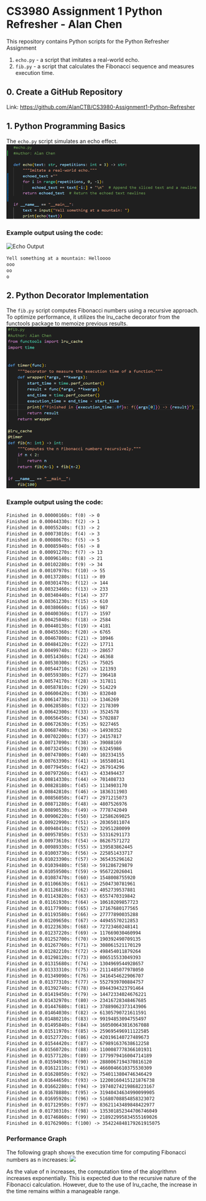 # CS3980 Assignment 1 Python Refresher - Alan Chen

This repository contains Python scripts for the Python Refresher Assignment
1. `echo.py` - a script that imitates a real-world echo.
2. `fib.py` - a script that calculates the Fibonacci sequence and measures execution time.
## 0. Create a GitHub Repository
Link: https://github.com/AlanCTB/CS3980-Assignment1-Python-Refresher
## 1. Python Programming Basics
The `echo.py` script simulates an echo effect.
![Echo Code](EchoPNG.png)
### Example output using the code:
![Echo Output](EchoOut.png)
```
Yell something at a mountain: Helloooo
ooo
oo
o
```

## 2. Python Decorator Implementation
The `fib.py` script computes Fibonacci numbers using a recursive approach. To optimize performance, it utilizes the lru_cache decorator from the functools package to memoize previous results.
![Fib Code](FibPNG.png)
### Example output using the code:
```
Finished in 0.00000160s: f(0) -> 0
Finished in 0.00044330s: f(2) -> 1
Finished in 0.00055240s: f(3) -> 2
Finished in 0.00073010s: f(4) -> 3
Finished in 0.00080670s: f(5) -> 5
Finished in 0.00085940s: f(6) -> 8
Finished in 0.00091270s: f(7) -> 13
Finished in 0.00096140s: f(8) -> 21
Finished in 0.00102280s: f(9) -> 34
Finished in 0.00107970s: f(10) -> 55
Finished in 0.00137280s: f(11) -> 89
Finished in 0.00301470s: f(12) -> 144
Finished in 0.00323460s: f(13) -> 233
Finished in 0.00340440s: f(14) -> 377
Finished in 0.00361230s: f(15) -> 610
Finished in 0.00380660s: f(16) -> 987
Finished in 0.00400360s: f(17) -> 1597
Finished in 0.00425040s: f(18) -> 2584
Finished in 0.00440130s: f(19) -> 4181
Finished in 0.00455360s: f(20) -> 6765
Finished in 0.00467800s: f(21) -> 10946
Finished in 0.00484120s: f(22) -> 17711
Finished in 0.00499740s: f(23) -> 28657
Finished in 0.00514360s: f(24) -> 46368
Finished in 0.00530300s: f(25) -> 75025
Finished in 0.00544710s: f(26) -> 121393
Finished in 0.00559380s: f(27) -> 196418
Finished in 0.00574170s: f(28) -> 317811
Finished in 0.00587810s: f(29) -> 514229
Finished in 0.00600420s: f(30) -> 832040
Finished in 0.00614730s: f(31) -> 1346269
Finished in 0.00628580s: f(32) -> 2178309
Finished in 0.00642300s: f(33) -> 3524578
Finished in 0.00656450s: f(34) -> 5702887
Finished in 0.00672630s: f(35) -> 9227465
Finished in 0.00687400s: f(36) -> 14930352
Finished in 0.00702200s: f(37) -> 24157817
Finished in 0.00717090s: f(38) -> 39088169
Finished in 0.00732450s: f(39) -> 63245986
Finished in 0.00747800s: f(40) -> 102334155
Finished in 0.00763390s: f(41) -> 165580141
Finished in 0.00779450s: f(42) -> 267914296
Finished in 0.00797260s: f(43) -> 433494437
Finished in 0.00814330s: f(44) -> 701408733
Finished in 0.00828180s: f(45) -> 1134903170
Finished in 0.00842810s: f(46) -> 1836311903
Finished in 0.00856050s: f(47) -> 2971215073
Finished in 0.00871280s: f(48) -> 4807526976
Finished in 0.00890530s: f(49) -> 7778742049
Finished in 0.00906220s: f(50) -> 12586269025
Finished in 0.00922990s: f(51) -> 20365011074
Finished in 0.00940410s: f(52) -> 32951280099
Finished in 0.00957850s: f(53) -> 53316291173
Finished in 0.00973610s: f(54) -> 86267571272
Finished in 0.00989330s: f(55) -> 139583862445
Finished in 0.01003730s: f(56) -> 225851433717
Finished in 0.01023390s: f(57) -> 365435296162
Finished in 0.01039480s: f(58) -> 591286729879
Finished in 0.01059500s: f(59) -> 956722026041
Finished in 0.01087470s: f(60) -> 1548008755920
Finished in 0.01106630s: f(61) -> 2504730781961
Finished in 0.01126810s: f(62) -> 4052739537881
Finished in 0.01143820s: f(63) -> 6557470319842
Finished in 0.01161930s: f(64) -> 10610209857723
Finished in 0.01177900s: f(65) -> 17167680177565
Finished in 0.01193580s: f(66) -> 27777890035288
Finished in 0.01209650s: f(67) -> 44945570212853
Finished in 0.01223630s: f(68) -> 72723460248141
Finished in 0.01237220s: f(69) -> 117669030460994
Finished in 0.01252700s: f(70) -> 190392490709135
Finished in 0.01267760s: f(71) -> 308061521170129
Finished in 0.01282210s: f(72) -> 498454011879264
Finished in 0.01298120s: f(73) -> 806515533049393
Finished in 0.01315680s: f(74) -> 1304969544928657
Finished in 0.01333310s: f(75) -> 2111485077978050
Finished in 0.01349090s: f(76) -> 3416454622906707
Finished in 0.01377310s: f(77) -> 5527939700884757
Finished in 0.01392740s: f(78) -> 8944394323791464
Finished in 0.01419450s: f(79) -> 14472334024676221
Finished in 0.01432970s: f(80) -> 23416728348467685
Finished in 0.01447680s: f(81) -> 37889062373143906
Finished in 0.01464030s: f(82) -> 61305790721611591
Finished in 0.01480210s: f(83) -> 99194853094755497
Finished in 0.01495840s: f(84) -> 160500643816367088
Finished in 0.01511970s: f(85) -> 259695496911122585
Finished in 0.01527720s: f(86) -> 420196140727489673
Finished in 0.01544420s: f(87) -> 679891637638612258
Finished in 0.01560720s: f(88) -> 1100087778366101931
Finished in 0.01577120s: f(89) -> 1779979416004714189
Finished in 0.01594930s: f(90) -> 2880067194370816120
Finished in 0.01612110s: f(91) -> 4660046610375530309
Finished in 0.01628050s: f(92) -> 7540113804746346429
Finished in 0.01644650s: f(93) -> 12200160415121876738
Finished in 0.01662280s: f(94) -> 19740274219868223167
Finished in 0.01678880s: f(95) -> 31940434634990099905
Finished in 0.01695920s: f(96) -> 51680708854858323072
Finished in 0.01712950s: f(97) -> 83621143489848422977
Finished in 0.01730310s: f(98) -> 135301852344706746049
Finished in 0.01746860s: f(99) -> 218922995834555169026
Finished in 0.01762900s: f(100) -> 354224848179261915075
```


### Performance Graph
The following graph shows the execution time for computing Fibonacci numbers as n increases:
![](Fibonacci)




As the value of n increases, the computation time of the alogrithmn increases exponentially. This is expected due to the recursive nature of the Fibonacci calculation. However, due to the use of lru_cache, the increase in the time remains within a manageable range. 
